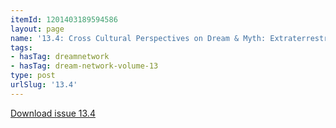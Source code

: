 ```yaml
---
itemId: 1201403189594586
layout: page
name: '13.4: Cross Cultural Perspectives on Dream & Myth: Extraterrestrial Dreams'
tags:
- hasTag: dreamnetwork
- hasTag: dream-network-volume-13
type: post
urlSlug: '13.4'
---
```

<a href="files/pdfs/Volume_13/13.4-Dream-Network_Volume-13_No-4.pdf" download="">Download issue 13.4</a>